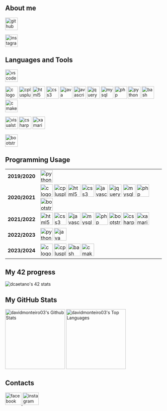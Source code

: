 ## About me

<p>
	<a href="https://github.com/davidmonteiro03" target="_blank">
		<img src="https://img.shields.io/badge/GitHub-181717?logo=github&logoColor=white&style=for-the-badge" height="40" alt="github logo" />
	</a>
</p>
<p>
	<a href="https://www.instagram.com/davidmonteiro03/" target="_blank">
		<img src="https://img.shields.io/badge/Instagram-E4405F?logo=instagram&logoColor=white&style=for-the-badge" height="40" alt="instagram logo" />
	</a>
</p>

## Languages and Tools

<p align=center>
	<p float=left>
		<img src="https://img.shields.io/badge/Visual Studio Code-007ACC?logo=visualstudiocode&logoColor=white&style=for-the-badge" height="40" alt="vscode logo" />
	</p>
	<p float=rigth>
		<img src="https://cdn.jsdelivr.net/gh/devicons/devicon/icons/c/c-original.svg" height="40" alt="c logo"/>
		<img src="https://cdn.jsdelivr.net/gh/devicons/devicon/icons/cplusplus/cplusplus-original.svg" height="40" alt="cplusplus logo"/>
		<img src="https://cdn.jsdelivr.net/gh/devicons/devicon/icons/html5/html5-original-wordmark.svg" height="40" alt="html5 logo"/>
		<img src="https://cdn.jsdelivr.net/gh/devicons/devicon/icons/css3/css3-original-wordmark.svg" height="40" alt="css3 logo"/>
		<img src="https://cdn.jsdelivr.net/gh/devicons/devicon/icons/java/java-original-wordmark.svg" height="40" alt="java logo"/>
		<img src="https://cdn.jsdelivr.net/gh/devicons/devicon/icons/javascript/javascript-original.svg" height="40" alt="javascript logo"/>
		<img src="https://cdn.jsdelivr.net/gh/devicons/devicon/icons/jquery/jquery-original-wordmark.svg" height="40" alt="jquery logo"/>
		<img src="https://cdn.jsdelivr.net/gh/devicons/devicon/icons/mysql/mysql-original-wordmark.svg" height="40" alt="mysql logo"/>
		<img src="https://cdn.jsdelivr.net/gh/devicons/devicon/icons/php/php-original.svg" height="40" alt="php logo"/>
		<img src="https://cdn.jsdelivr.net/gh/devicons/devicon/icons/python/python-original-wordmark.svg" height="40" alt="python logo"/>
		<img src="https://cdn.jsdelivr.net/gh/devicons/devicon/icons/bash/bash-original.svg" height="40" alt="bash logo"/>
		<img src="https://cdn.jsdelivr.net/gh/devicons/devicon/icons/cmake/cmake-original.svg" height="40" alt="cmake logo"/>
	</p>
</p>

<p align=center>
	<p float=left>
		<img src="https://img.shields.io/badge/Visual Studio-5C2D91?logo=visualstudio&logoColor=white&style=for-the-badge" height="40" alt="visualstudio logo"/>
		<img src="https://cdn.jsdelivr.net/gh/devicons/devicon/icons/csharp/csharp-original.svg" height="40" alt="csharp logo"/>
		<img src="https://cdn.jsdelivr.net/gh/devicons/devicon/icons/xamarin/xamarin-original.svg" height="40" alt="xamarin logo"/>
	</p>
</p>

<p align=center>
	<p float=left>
		<img src="https://img.shields.io/badge/Boostrap-5C2D91?logo=bootstrap&logoColor=white&style=for-the-badge" height="40" alt="bootstrap logo"/>
	</p>
</p>

## Programming Usage

<p align=center>
	<table>
		<!-- 2019/2020 -->
		<tr>
			<td><b>2019/2020</b></td>
			<td>
				<img src="https://cdn.jsdelivr.net/gh/devicons/devicon/icons/python/python-original-wordmark.svg" height="40" alt="python logo"/>
			</td>
		</tr>
		<!-- 2020/2021 -->
		<tr>
			<td><b>2020/2021</b></td>
			<td>
				<img src="https://cdn.jsdelivr.net/gh/devicons/devicon/icons/c/c-original.svg" height="40" alt="c logo"/>
				<img src="https://cdn.jsdelivr.net/gh/devicons/devicon/icons/cplusplus/cplusplus-original.svg" height="40" alt="cplusplus logo"/>
				<img src="https://cdn.jsdelivr.net/gh/devicons/devicon/icons/html5/html5-original-wordmark.svg" height="40" alt="html5 logo"/>
				<img src="https://cdn.jsdelivr.net/gh/devicons/devicon/icons/css3/css3-original-wordmark.svg" height="40" alt="css3 logo"/>
				<img src="https://cdn.jsdelivr.net/gh/devicons/devicon/icons/javascript/javascript-original.svg" height="40" alt="javascript logo"/>
				<img src="https://cdn.jsdelivr.net/gh/devicons/devicon/icons/jquery/jquery-original-wordmark.svg" height="40" alt="jquery logo"/>
				<img src="https://cdn.jsdelivr.net/gh/devicons/devicon/icons/mysql/mysql-original-wordmark.svg" height="40" alt="mysql logo"/>
				<img src="https://cdn.jsdelivr.net/gh/devicons/devicon/icons/php/php-original.svg" height="40" alt="php logo"/>
				<img src="https://cdn.jsdelivr.net/gh/devicons/devicon/icons/bootstrap/bootstrap-plain-wordmark.svg" height="40" alt="bootstrap logo"/>
			</td>
		</tr>
		<!-- 2021/2022 -->
		<tr>
			<td><b>2021/2022</b></td>
			<td>
				<img src="https://cdn.jsdelivr.net/gh/devicons/devicon/icons/html5/html5-original-wordmark.svg" height="40" alt="html5 logo"/>
				<img src="https://cdn.jsdelivr.net/gh/devicons/devicon/icons/css3/css3-original-wordmark.svg" height="40" alt="css3 logo"/>
				<img src="https://cdn.jsdelivr.net/gh/devicons/devicon/icons/javascript/javascript-original.svg" height="40" alt="javascript logo"/>
				<img src="https://cdn.jsdelivr.net/gh/devicons/devicon/icons/mysql/mysql-original-wordmark.svg" height="40" alt="mysql logo"/>
				<img src="https://cdn.jsdelivr.net/gh/devicons/devicon/icons/php/php-original.svg" height="40" alt="php logo"/>
				<img src="https://cdn.jsdelivr.net/gh/devicons/devicon/icons/bootstrap/bootstrap-plain-wordmark.svg" height="40" alt="bootstrap logo"/>
				<img src="https://cdn.jsdelivr.net/gh/devicons/devicon/icons/csharp/csharp-original.svg" height="40" alt="csharp logo"/>
				<img src="https://cdn.jsdelivr.net/gh/devicons/devicon/icons/xamarin/xamarin-original.svg" height="40" alt="xamarin logo"/>
			</td>
		</tr>
		<!-- 2022/2023 -->
		<tr>
			<td><b>2022/2023</b></td>
			<td>
				<img src="https://cdn.jsdelivr.net/gh/devicons/devicon/icons/python/python-original-wordmark.svg" height="40" alt="python logo"/>
				<img src="https://cdn.jsdelivr.net/gh/devicons/devicon/icons/java/java-original-wordmark.svg" height="40" alt="java logo"/>
			</td>
		</tr>
		<!-- 2023/2024 -->
		<tr>
			<td><b>2023/2024</b></td>
			<td>
				<img src="https://cdn.jsdelivr.net/gh/devicons/devicon/icons/c/c-original.svg" height="40" alt="c logo"/>
				<img src="https://cdn.jsdelivr.net/gh/devicons/devicon/icons/cplusplus/cplusplus-original.svg" height="40" alt="cplusplus logo"/>
				<img src="https://cdn.jsdelivr.net/gh/devicons/devicon/icons/bash/bash-original.svg" height="40" alt="bash logo"/>
				<img src="https://cdn.jsdelivr.net/gh/devicons/devicon/icons/cmake/cmake-original.svg" height="40" alt="cmake logo"/>
			</td>
		</tr>
	</table>
</p>

## My 42 progress

<p>
	<img src="https://badge.mediaplus.ma/binary/dcaetano?1337Badge=off&UM6P=off" alt="dcaetano's 42 stats" />
</p>

## My GitHub Stats

<p>
	<img alt="davidmonteiro03's Github Stats" src="https://denvercoder1-github-readme-stats.vercel.app/api/?username=davidmonteiro03&show_icons=true&include_all_commits=true&count_private=true&theme=react&hide_border=true&bg_color=172f45&title_color=b1c2d3&icon_color=2d7cc5" height="192px"/>
	<img alt="davidmonteiro03's Top Languages" src="https://denvercoder1-github-readme-stats.vercel.app/api/top-langs/?username=davidmonteiro03&langs_count=20&layout=compact&theme=react&hide_border=true&bg_color=172f45&title_color=b1c2d3&icon_color=2d7cc5&hide=Jupyter%20Notebook,Roff" height="192px"/>
</p>

## Contacts

<p align="left">
	<a href="https://fb.com/david.monteiro.3304" target="blank">
		<img src="https://cdn.jsdelivr.net/gh/devicons/devicon/icons/facebook/facebook-original.svg" width="52" height="40" alt="facebook logo"  />
	</a>
	<a href="https://instagram.com/davidmonteiro03" target="blank">
		<img src="https://raw.githubusercontent.com/maurodesouza/profile-readme-generator/master/src/assets/icons/social/instagram/default.svg" width="52" height="40" alt="instagram logo"  />
	</a>
</p>
